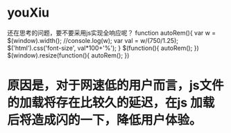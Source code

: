 # youXiu
还在思考的问题，要不要采用js实现全响应呢？
                        function autoRem(){
                                var w = $(window).width();
                                //console.log(w);
                                var val = w/(750/1.25);
                                $('html').css('font-size', val*100+'%');
                        }
                        $(function(){
                                autoRem();
                        })
                        $(window).resize(function(){
                                autoRem();
                        })
# 原因是，对于网速低的用户而言，js文件的加载将存在比较久的延迟，在js 加载后将造成闪的一下，降低用户体验。
